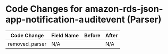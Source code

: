 # Code Changes for amazon-rds-json-app-notification-auditevent (Parser)

| Code Change | Field Name | Before | After |
|-------------|------------|--------|-------|
| removed_parser | N/A |  | N/A |